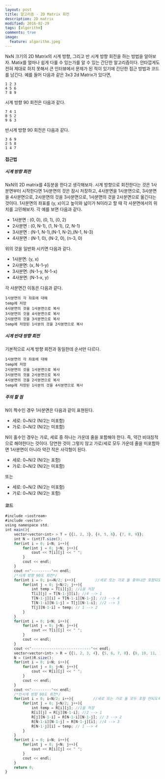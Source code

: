 ```yaml
---
layout: post
title: 알고리즘 - 2D Matrix 회전 
description: 2D matrix 
modified: 2016-02-29
tags: [algorithm]
comments: true
image:
  feature: algorithm.jpeg
---
```

NxN 크기의 2D Matrix의 시계 방향, 그리고 반 시계 방향 회전을 하는 방법을 알아보자. Matix를 얼마나 쉽게 다룰 수 있는가를 알 수 있는 간단한 알고리즘이다. 
안타깝게도 전혀 제대로 하지 못해서 큰 인터뷰에서 문제가 된 적이 있기에 간단한 접근 방법과 코드를 남긴다. 
예를 들어 다음과 같은 3x3 2d Matrix가 있다면,

```
1 2 3
4 5 6
7 8 9
```

시계 방향 90 회전은 다음과 같다. 

```
7 4 1
8 5 2
9 6 3
```

반시계 방향 90 회전은 다음과 같다. 

```
3 6 9
2 5 8
1 4 7
```

#### 접근법

##### 시계 방향 회전

NxN의 2D matrix를 4등분을 한다고 생각해보자. 시계 방향으로 회전한다는 것은 1사분면부터 시작한다면 1사분면의 것은 잠시 저장하고, 4사분면을 1사분면으로, 3사분면을 4사분면으로, 2사분면의 것을 3사분면으로, 1사분면의 것을 2사분면으로 옮긴다는 것이다. 
1사분면의 좌표를 (y, x)이고 높이와 넓이가 N이라고 할 때 각 사분면에서의 위치를 고민해보자. 각 예를 보면 다음과 같다. 

- 1사분면 : (0, 0),    (0, 1),    (0, 2)
- 2사분면 : (0, N-1),  (1, N-1),  (2, N-1)
- 3사분면 : (N-1, N-1),(N-1, N-2),(N-1, N-3)
- 4사분면 : (N-1, 0),  (N-2, 0),  (n-3, 0)

위의 것을 일반화 시키면 다음과 같다. 

- 1사분면: (y, x)
- 2사분면: (x, N-1-y)
- 3사분면: (N-1-y, N-1-x)
- 4사분면: (N-1-x, y)

각 사분면간 이동은 다음과 같다.

```
1사분면의 각 좌표에 대해 
temp에 저장
4사분면의 것을 1사분면으로 복사
3사분면의 것을 4사분면으로 복사
2사분면의 것을 3사분면으로 복사
temp에 저장된 1사분의 것을 2사분면으로 복사
```

##### 시계 반대 방향 회전 

기본적으로 시계 방향 회전과 동일한데 순서만 다르다. 

```
1사분면의 각 좌표에 대해 
temp에 저장
2사분면의 것을 1사분면으로 복사
3사분면의 것을 2사분면으로 복사
4사분면의 것을 2사분면으로 복사
temp에 저장된 1사분의 것을 4사분면으로 복사
```

##### 주의 할 점 

N이 짝수인 경우 1사분면은 다음과 같이 표현된다. 

- 세로: 0~N/2 (N/2는 미포함)
- 가로: 0~N/2 (N/2는 미포함)

N이 홀수인 경우는 가로, 세로 중 하나는 가운데 줄을 포함해야 한다. 즉, 약간 비대칭적으로 해야한다는 것이다. 당연한 것이 그렇지 않고 가로/세로 모두 가운데 줄을 미포함하면 1사분면이 아니라 약간 작은 사각형이 된다. 

- 세로: 0~N/2 (N/2는 포함)
- 가로: 0~N/2 (N/2는 미포함)

또는 

- 세로: 0~N/2 (N/2는 미포함)
- 가로: 0~N/2 (N/2는 포함)

#### 코드 

```javascript
#include <iostream>
#include <vector>
using namespace std;
int main(){
    vector<vector<int> > T = {{1, 2, 3}, {4, 5, 6}, {7, 8, 9}};
    int N = (int)T.size();
    for(int i = 0; i<N; i++){
        for(int j = 0; j<N; j++){
            cout << T[i][j] << " ";
        }
        cout << endl;
    }
    cout <<"---------"<< endl;
    /*시계 방향 90도 회전*/
    for(int i = 0; i<=N/2; i++){         //세로 또는 가로 둘 중하나만 포함되도록 =표시를 하나에만 붙인다.
        for(int j = 0; j<N/2; j++){
            int temp = T[i][j]; //1을 저장
            T[i][j] = T[N-1-j][i]; //4 --> 1
            T[N-1-j][i] = T[N-1-i][N-1-j]; //3 --> 4
            T[N-1-i][N-1-j] = T[j][N-1-i]; //2 --> 3
            T[j][N-1-i] = temp; // 1 --> 2
        }
    }
    for(int i = 0; i<N; i++){
        for(int j = 0; j<N; j++){
            cout << T[i][j] << " ";
        }
        cout << endl;
    }
    cout <<"---------------------------"<< endl;
    vector<vector<int> > R = {{1, 2, 3, 4}, {5, 6, 7, 8}, {9, 10, 11, 12}, {13, 14, 15, 16}};
    N = (int)R.size();
    for(int i = 0; i<N; i++){
        for(int j = 0; j<N; j++){
            cout << R[i][j] << " ";
        }
        cout << endl;
    }
    cout <<"---------"<< endl;
    /*반시계 방향 90도 회전*/
    for(int i = 0; i<N/2; i++){         //세로 또는 가로 둘 모두 포함 안되도록 한다.
        for(int j = 0; j<N/2; j++){
            int temp = R[i][j]; //1을 저장
            R[i][j] = R[j][N-1-i]; //2 --> 1
            R[j][N-1-i] = R[N-1-i][N-1-j]; // 3 --> 2
            R[N-1-i][N-1-j] = R[N-1-j][i]; //4 --> 3
            R[N-1-j][i] = temp; // 1 --> 4
        }
    }
    for(int i = 0; i<N; i++){
        for(int j = 0; j<N; j++){
            cout << R[i][j] << " ";
        }
        cout << endl;
    }
    return 0;
}
```
